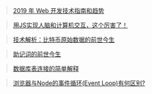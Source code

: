 > [2019 年 Web 开发技术指南和趋势](http://mp.weixin.qq.com/s?__biz=MzAxODE2MjM1MA%3D%3D&mid=2651555692&idx=1&sn=8f691cc2ff131b94aaed80c50d50740e#wechat_redirect)

> [用JS实现人脑和计算机交互，这个厉害了！](https://mp.weixin.qq.com/s?__biz=MzUxMzcxMzE5Ng%3D%3D&mid=2247490264&idx=1&sn=d9cb45cad5718975872d5c8dc9f532e1#wechat_redirect)

> [技术解析：比特币原始数据的前世今生](https://zhuanlan.zhihu.com/p/44982995)

> [助记词的前世今生](https://www.8btc.com/article/310006)

> [数据库表连接的简单解释](http://www.ruanyifeng.com/blog/2019/01/table-join.html)

> [浏览器与Node的事件循环(Event Loop)有何区别?](https://juejin.im/post/5c337ae06fb9a049bc4cd218)